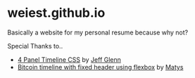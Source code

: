 
# weiest.github.io
Basically a website for my personal resume because why not?

Special Thanks to..
- [4 Panel Timeline CSS](https://codepen.io/jeffglenn/pen/KNYoKa "4 Panel Timeline CSS") by [Jeff Glenn](https://codepen.io/jeffglenn)
- [Bitcoin timeline with fixed header using flexbox](https://codepen.io/mathiesjanssen/pen/ggeBKm "Bitcoin timeline with fixed header using flexbox") by [Matys](https://codepen.io/mathiesjanssen)
